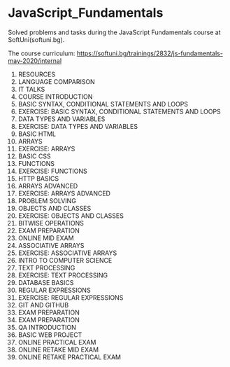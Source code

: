 # JavaScript_Fundamentals
 Solved problems and tasks during the JavaScript Fundamentals course at SoftUni(softuni.bg). 
 
 The course curriculum: https://softuni.bg/trainings/2832/js-fundamentals-may-2020/internal

1. RESOURCES
2. LANGUAGE COMPARISON
3. IT TALKS
4. COURSE INTRODUCTION
5. BASIC SYNTAX, CONDITIONAL STATEMENTS AND LOOPS
6. EXERCISE: BASIC SYNTAX, CONDITIONAL STATEMENTS AND LOOPS
7. DATA TYPES AND VARIABLES
8. EXERCISE: DATA TYPES AND VARIABLES
9. BASIC HTML
10. ARRAYS
11. EXERCISE: ARRAYS
12. BASIC CSS
13. FUNCTIONS
14. EXERCISE: FUNCTIONS
15. HTTP BASICS
16. ARRAYS ADVANCED
17. EXERCISE: ARRAYS ADVANCED
18. PROBLEM SOLVING
19. OBJECTS AND CLASSES
20. EXERCISE: OBJECTS AND CLASSES
21. BITWISE OPERATIONS
22. EXAM PREPARATION
23. ONLINE MID EXAM
24. ASSOCIATIVE ARRAYS
25. EXERCISE: ASSOCIATIVE ARRAYS
26. INTRO TO COMPUTER SCIENCE
27. TEXT PROCESSING
28. EXERCISE: TEXT PROCESSING
29. DATABASE BASICS
30. REGULAR EXPRESSIONS
31. EXERCISE: REGULAR EXPRESSIONS
32. GIT AND GITHUB
33. EXAM PREPARATION
34. EXAM PREPARATION
35. QA INTRODUCTION
36. BASIC WEB PROJECT
37. ONLINE PRACTICAL EXAM
38. ONLINE RETAKE MID EXAM
39. ONLINE RETAKE PRACTICAL EXAM